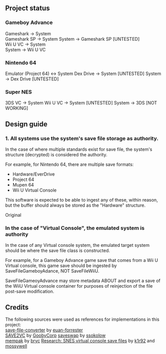 ## Project status

### Gameboy Advance
Gameshark -> System  
Gameshark SP -> System
System -> Gameshark SP [UNTESTED]  
Wii U VC -> System  
System -> Wii U VC  

### Nintendo 64
Emulator (Project 64) <-> System 
Dex Drive -> System [UNTESTED]
System -> Dex Drive [UNTESTED]

### Super NES
3DS VC -> System
Wii U VC -> System [UNTESTED]
System -> 3DS [NOT WORKING]



## Design guide

### 1. All systems use the system's save file storage as authority.
In the case of where multiple standards exist for save file, the system's structure (decrypted) is considered the authority.

For example, for Nintendo 64, there are multiple save formats:
* Hardware/EverDrive
* Project 64
* Mupen 64
* Wii U Virtual Console

This software is expected to be able to ingest any of these, within reason, but the buffer should always be stored as the "Hardware" structure. 

Original 


### In the case of "Virtual Console", the emulated system is authority
In the case of any Virtual console system, the emulated target system should be where the save file class is constructed.

For example, for a Gameboy Advance game save that comes from a Wii U Virtual console, this game save should be ingested by SaveFileGameboyAdance, NOT SaveFileWiiU. 

SaveFileGameoyAdvance may store metadata ABOUT and export a save of the WiiU Virtual console container for purposes of reinjection of the file post-save modification.


## Credits

The following sources were used as references for implementations in this project:  
[save-file-converter](https://github.com/euan-forrester/save-file-converter/tree/main/frontend/src/save-formats) by [euan-forrester](https://github.com/euan-forrester)  
[SAVE2VC](https://github.com/GoobyCorp/SAVE2VC) by [GoobyCorp](https://github.com/GoobyCorp) 
[saveswap](https://github.com/ssokolow/) by [ssokolow](https://github.com/ssokolow)  
[mempak](https://github.com/bryc/mempak/wiki/DexDrive-.N64-format) by [bryc](https://github.com/bryc)
[Research: SNES virtual console save files](https://gbatemp.net/threads/research-snes-virtual-console-save-files.498334/) by [k1r92](https://gbatemp.net/members/k1r92.385069/) and [mossywell](https://gbatemp.net/members/mossywell.270886/)  




